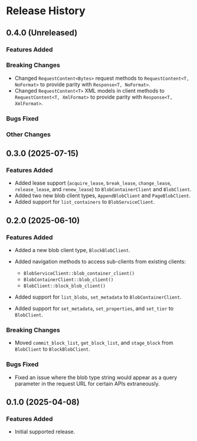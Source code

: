 # Release History

## 0.4.0 (Unreleased)

### Features Added

### Breaking Changes

* Changed `RequestContent<Bytes>` request methods to `RequestContent<T, NoFormat>` to provide parity with `Response<T, NoFormat>`.
* Changed `RequestContent<T>` XML models in client methods to `RequestContent<T, XmlFormat>` to provide parity with `Response<T, XmlFormat>`.

### Bugs Fixed

### Other Changes

## 0.3.0 (2025-07-15)

### Features Added

* Added lease support (`acquire_lease`, `break_lease`, `change_lease`, `release_lease`, and `renew_lease`) to `BlobContainerClient` and `BlobClient`.
* Added two new blob client types, `AppendBlobClient` and `PageBlobClient`.
* Added support for `list_containers` to `BlobServiceClient`.

## 0.2.0 (2025-06-10)

### Features Added

* Added a new blob client type, `BlockBlobClient`.
* Added navigation methods to access sub-clients from existing clients:
  * `BlobServiceClient::blob_container_client()`
  * `BlobContainerClient::blob_client()`
  * `BlobClient::block_blob_client()`

* Added support for `list_blobs`, `set_metadata` to `BlobContainerClient`.
* Added support for `set_metadata`, `set_properties`, and `set_tier` to `BlobClient`.

### Breaking Changes

* Moved `commit_block_list`, `get_block_list`, and `stage_block` from `BlobClient` to `BlockBlobClient`.

### Bugs Fixed

* Fixed an issue where the blob type string would appear as a query parameter in the request URL for certain APIs extraneously.

## 0.1.0 (2025-04-08)

### Features Added

* Initial supported release.
